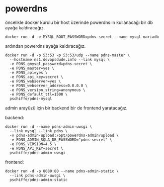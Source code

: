 # powerdns

öncelikle docker kurulu bir host üzerinde powerdns in kullanacağı bir db ayağa kaldıracağız.

```
docker run -d -e MYSQL_ROOT_PASSWORD=pdns-secret --name mysql mariadb
```

ardından powerdns ayağa kaldıracağız.

````
docker run -d -p 53:53 -p 53:53/udp --name pdns-master \
  --hostname ns1.devopsdude.info --link mysql \
  -e PDNS_gmysql_password=pdns-secret \
  -e PDNS_master=yes \
  -e PDNS_api=yes \
  -e PDNS_api_key=secret \
  -e PDNS_webserver=yes \
  -e PDNS_webserver_address=0.0.0.0 \
  -e PDNS_version_string=anonymous \
  -e PDNS_default_ttl=1500 \
  pschiffe/pdns-mysql
  ````

admin arayüzü için bir backend bir de frontend yaratacağız.

backend:

````
docker run -d --name pdns-admin-uwsgi \
  --link mysql --link pdns \
  -v pdns-admin-upload:/opt/powerdns-admin/upload \
  -e PDNS_ADMIN_SQLA_DB_PASSWORD="pdns-secret" \
  -e PDNS_VERSION=4.5 \
  -e PDNS_API_KEY=secret \
  pschiffe/pdns-admin-uwsgi
  ````

frontend:

````
docker run -d -p 8080:80 --name pdns-admin-static \
  --link pdns-admin-uwsgi \
  pschiffe/pdns-admin-static
  ````

